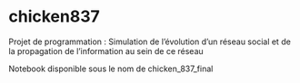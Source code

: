# chicken837
Projet de programmation :   Simulation de l’évolution d’un réseau social et de la propagation de l’information au sein de ce réseau

Notebook disponible sous le nom de chicken_837_final
